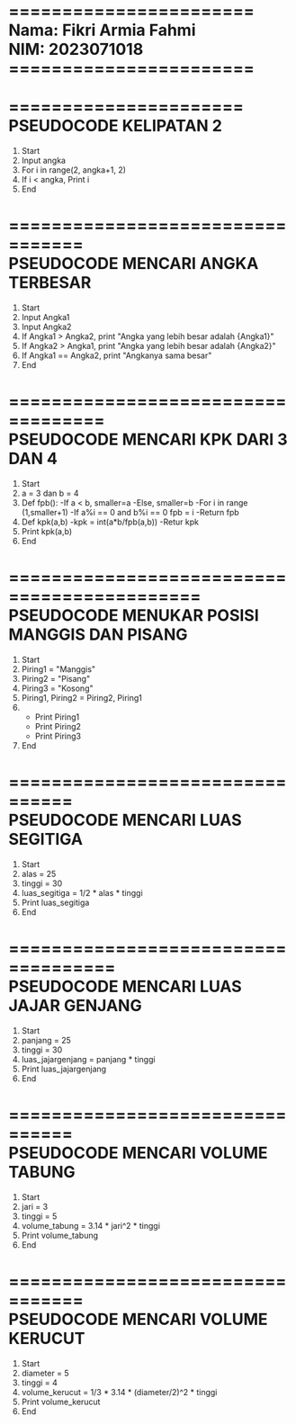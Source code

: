 =======================<br>
Nama: Fikri Armia Fahmi<br>
NIM: 2023071018<br>
=======================<br>
<br>
======================<br>
PSEUDOCODE KELIPATAN 2<br>
======================
1. Start
2. Input angka
4. For i in range(2, angka+1, 2)
6. If i < angka, Print i
7. End

=================================<br>
PSEUDOCODE MENCARI ANGKA TERBESAR<br>
=================================
1. Start
2. Input Angka1
3. Input Angka2
5. If Angka1 > Angka2, print "Angka yang lebih besar adalah {Angka1}"
7. If Angka2 > Angka1, print "Angka yang lebih besar adalah {Angka2}"
8. If Angka1 == Angka2, print "Angkanya sama besar"
9. End

===================================<br>
PSEUDOCODE MENCARI KPK DARI 3 DAN 4<br>
===================================
1. Start
2. a = 3 dan b = 4
3. Def fpb():
   -If a < b, smaller=a
   -Else, smaller=b
   -For i in range (1,smaller+1)
     -If a%i == 0 and b%i == 0
        fpb = i
     -Return fpb
8. Def kpk(a,b)
   -kpk = int(a*b/fpb(a,b))
   -Retur kpk
10. Print kpk(a,b)
11. End

============================================<br>
PSEUDOCODE MENUKAR POSISI MANGGIS DAN PISANG<br>
============================================
1. Start
2. Piring1 = "Manggis"
3. Piring2 = "Pisang"
4. Piring3 = "Kosong"
5. Piring1, Piring2 = Piring2, Piring1
6. - Print Piring1
   - Print Piring2
   - Print Piring3
7. End

================================<br>
PSEUDOCODE MENCARI LUAS SEGITIGA<br>
================================
1. Start
2. alas = 25
3. tinggi = 30
5. luas_segitiga = 1/2 * alas * tinggi
6. Print luas_segitiga
7. End

====================================<br>
PSEUDOCODE MENCARI LUAS JAJAR GENJANG<br>
=====================================
1. Start
2. panjang = 25
3. tinggi = 30
5. luas_jajargenjang = panjang * tinggi
6. Print luas_jajargenjang
7. End

================================<br>
PSEUDOCODE MENCARI VOLUME TABUNG<br>
================================
1. Start
2. jari = 3
3. tinggi = 5
5. volume_tabung = 3.14 * jari^2 * tinggi
6. Print volume_tabung
7. End

=================================<br>
PSEUDOCODE MENCARI VOLUME KERUCUT<br>
=================================
1. Start
2. diameter = 5
3. tinggi = 4
5. volume_kerucut = 1/3 * 3.14 * (diameter/2)^2 * tinggi
6. Print volume_kerucut
7. End
